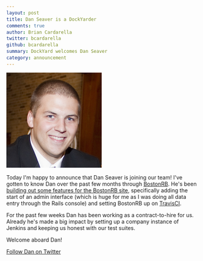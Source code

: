 ```yaml
---
layout: post
title: Dan Seaver is a DockYarder
comments: true
author: Brian Cardarella
twitter: bcardarella
github: bcardarella
summary: DockYard welcomes Dan Seaver
category: announcement
---
```


![Dan Seaver](/images/dan-seaver.png)

Today I'm happy to announce that Dan Seaver is joining our team! I've
gotten to know Dan over the past few months through
[BostonRB](http://bostonrb.org). He's been [building out some features for
the BostonRB site](https://github.com/bostonrb/bostonrb/commits/master?author=danseaver), specifically adding
the start of an admin interface (which is huge for me as I was doing all
data entry through the Rails console) and setting BostonRB up on
[TravisCI](http://travis-ci.org/#!/bostonrb/bostonrb).

For the past few weeks Dan has been working as a contract-to-hire for
us. Already he's made a big impact by setting up a company instance
of Jenkins and keeping us honest with our test suites.

Welcome aboard Dan!

[Follow Dan on Twitter](http://twitter.com/dan_seaver)
